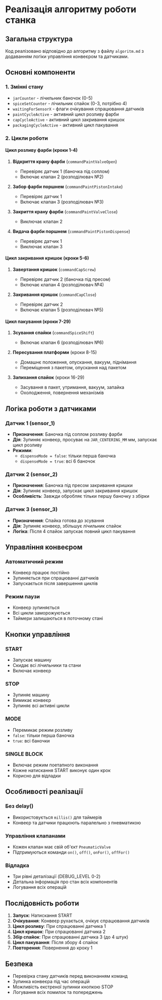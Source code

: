 # Реалізація алгоритму роботи станка

## Загальна структура

Код реалізовано відповідно до алгоритму з файлу `algoritm.md` з додаванням логіки управління конвеєром та датчиками.

## Основні компоненти

### 1. Змінні стану
- `jarCounter` - лічильник баночок (0-5)
- `spiceSetCounter` - лічильник спайок (0-3, потрібно 4)
- `waitingForSensorX` - флаги очікування спрацювання датчиків
- `paintCycleActive` - активний цикл розливу фарби
- `capCycleActive` - активний цикл закривання кришок
- `packagingCycleActive` - активний цикл пакування

### 2. Цикли роботи

#### Цикл розливу фарби (кроки 1-4)
1. **Відкриття крану фарби** (`commandPaintValveOpen`)
   - Перевіряє датчик 1 (баночка під соплом)
   - Включає клапан 2 (розподілювач №2)

2. **Забор фарби поршнем** (`commandPaintPistonIntake`)
   - Перевіряє датчик 1
   - Включає клапан 3 (розподілювач №3)

3. **Закриття крану фарби** (`commandPaintValveClose`)
   - Виключає клапан 2

4. **Видача фарби поршнем** (`commandPaintPistonDispense`)
   - Перевіряє датчик 1
   - Виключає клапан 3

#### Цикл закривання кришок (кроки 5-6)
1. **Завертання кришок** (`commandCapScrew`)
   - Перевіряє датчик 2 (баночка під пресом)
   - Включає клапан 4 (розподілювач №4)

2. **Закривання кришок** (`commandCapClose`)
   - Перевіряє датчик 2
   - Включає клапан 5 (розподілювач №5)

#### Цикл пакування (кроки 7-29)
1. **Зсування спайки** (`commandSpiceShift`)
   - Включає клапан 6 (розподілювач №6)

2. **Пересування платформи** (кроки 8-15)
   - Домашнє положення, опускання, вакуум, піднімання
   - Переміщення з пакетом, опускання над пакетом

3. **Запихання спайок** (кроки 16-29)
   - Засування в пакет, утримання, вакуум, запайка
   - Охолодження, повернення механізмів

## Логіка роботи з датчиками

### Датчик 1 (sensor_1)
- **Призначення**: Баночка під соплом розливу фарби
- **Дія**: Зупиняє конвеєр, просуває на `JAR_CENTERING_MM` мм, запускає цикл розливу
- **Режими**: 
  - `dispenseMode = false`: тільки перша баночка
  - `dispenseMode = true`: всі 6 баночок

### Датчик 2 (sensor_2)
- **Призначення**: Баночка під пресом закривання кришки
- **Дія**: Зупиняє конвеєр, запускає цикл закривання кришок
- **Особливість**: Завжди обробляє тільки першу баночку з збірки

### Датчик 3 (sensor_3)
- **Призначення**: Спайка готова до зсування
- **Дія**: Зупиняє конвеєр, збільшує лічильник спайок
- **Логіка**: Після 4 спайок запускає повний цикл пакування

## Управління конвеєром

### Автоматичний режим
- Конвеєр працює постійно
- Зупиняється при спрацюванні датчиків
- Запускається після завершення циклів

### Режим паузи
- Конвеєр зупиняється
- Всі цикли заморожуються
- Таймери залишаються в поточному стані

## Кнопки управління

### START
- Запускає машину
- Скидає всі лічильники та стани
- Включає конвеєр

### STOP
- Зупиняє машину
- Вимикає конвеєр
- Зупиняє всі активні цикли

### MODE
- Перемикає режим розливу
- `false`: тільки перша баночка
- `true`: всі баночки

### SINGLE BLOCK
- Включає режим поетапного виконання
- Кожне натискання START виконує один крок
- Корисно для відладки

## Особливості реалізації

### Без delay()
- Використовується `millis()` для таймерів
- Конвеєр та датчики працюють паралельно з пневматикою

### Управління клапанами
- Кожен клапан має свій об'єкт `PneumaticValve`
- Підтримуються команди `on()`, `off()`, `onFor()`, `offFor()`

### Відладка
- Три рівні деталізації (DEBUG_LEVEL 0-2)
- Детальна інформація про стан всіх компонентів
- Логування всіх операцій

## Послідовність роботи

1. **Запуск**: Натискання START
2. **Очікування**: Конвеєр рухається, очікує спрацювання датчиків
3. **Цикл розливу**: При спрацюванні датчика 1
4. **Цикл кришок**: При спрацюванні датчика 2
5. **Збір спайок**: При спрацюванні датчика 3 (до 4 штук)
6. **Цикл пакування**: Після збору 4 спайок
7. **Повторення**: Повернення до кроку 1

## Безпека

- Перевірка стану датчиків перед виконанням команд
- Зупинка конвеєра під час операцій
- Можливість екстреної зупинки кнопкою STOP
- Логування всіх помилок та попереджень
